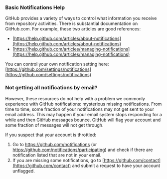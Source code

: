 ### Basic Notifications Help
GitHub provides a variety of ways to control what information you receive from repository activities. There is substantial documentation on GitHub.com.  For example, these two articles are good references:

- [https://help.github.com/articles/about-notifications](https://help.github.com/articles/about-notifications)
- [https://help.github.com/articles/managing-notifications](https://help.github.com/articles/managing-notifications)

You can control your own notification setting here: [https://github.com/settings/notifications](https://github.com/settings/notifications)

### Not getting all notifications by email?
However, these resources do not help with a problem we commonly experience with GitHub notifications: mysterious missing notifications.  From time to time, some fraction of your notifications may not get sent to your email address. This may happen if your email system stops responding for a while and then GitHub messages bounce.  GitHub will flag your account and some fraction of messages will not get through.  

If you suspect that your account is throttled:
1. Go to https://github.com/notifications (or https://github.com/notifications/participating) and check if there are notification listed that are not in your email.
2. If you are missing some notifications, go to [https://github.com/contact](https://github.com/contact) and submit a request to have your account unflagged.
